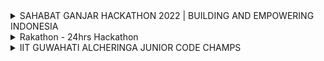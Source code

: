 <details>
<summary>SAHABAT GANJAR HACKATHON 2022 | BUILDING AND EMPOWERING INDONESIA</summary>
<br>

# About <br>
Hackathon is an event organized by Sahabat Ganjar to provide a forum for students to have a role in Indonesia's development through an innovative mobile app.<br>

In addition, this Hackathon is a place to improve soft skills, technological literacy and achievements in the 4.0 industrial revolution.<br>

This time, the Friends of Ganjar Hackathon is present in Lampung, this event will be held on October 23, 2022.<br>

Registration for the Hackathon event this time is online, starting from October 6 to October 18, 2022, free of charge.<br>

## The Grand Prize at this Hackathon event is worth IDR 22,000,000 with details:
<br>

- 1st Place IDR 10,000,000 + Macbook Pro + Certificate
- 2nd Place IDR 7,000,000 + Laptop + Certificate
- 3rd Place IDR 5,000,000 + Laptop + Certificate

## The terms and conditions for this Hackathon event are:<br>

- Participants are active students at D3/D4/S1 level
- Each University may send more than 1 team (Each team consists of 3 people)
- Participants are required to attend the seminar<br>

For Friends of Students who want to register your team, you can send a proposal via email "dpp@temanganjar.id" with the submission format Subject:<br>
“Hackathon2022_TeamName_CampusName”<br>

Note: File format of submission using .doc or .docx<br>

For complete information regarding the Friends of Ganjar Hackathon Event, please contact the number below:

Admin 1: 6288975588826
Admin 2: 6281292530354
<br> Official Website- <br>
https://sahabatganjar.com/hackathon2022/<br>
 
</details>


<details>
<summary> Rakathon - 24hrs Hackathon </summary>
<br>

# About <br>
Rakathon, a 24hrs hackathon competition by Rakuten, is a platform for software professionals, industry experts, freelancers, and budding engineers with the brightest and most innovative minds to develop practical solutions to the real-world problems. Themes for this year includes Sustainability (Green Tech), Fintech, Data Democratization, Cloud, & Observability. The hackathon is open to everyone. A team can have 1-4 members. Competition includes three phases: 1. Idea Submission     2.Idea Development    3. Grand Finale. Top 100 receive amazing swags (Wildcraft Bag, Boat Eardopes, Rakuten Jersey). Top 3 teams receive cash prizes worth INR 10,00,000/-
<br>
<br>
Link: https://corp.rakuten.co.in/news/rakathon-2022/<br>
</details>

<details>
<summary>IIT GUWAHATI ALCHERINGA JUNIOR CODE CHAMPS </summary>
<br>

# About <br>
IIT Guwahati Alcheringa, in partnership with Codingal, the #1 coding platform that provides online coding classes for kids, brings you "Junior Code Champs" hackathon for Grade 1-12 students.


 
"Junior Code Champs" is a global online coding hackathon where students can participate individually
<br>
<br>
Link: https://www.codingal.com/competitions/iit-guwahati-junior-code-champs/ <br>
</details>
